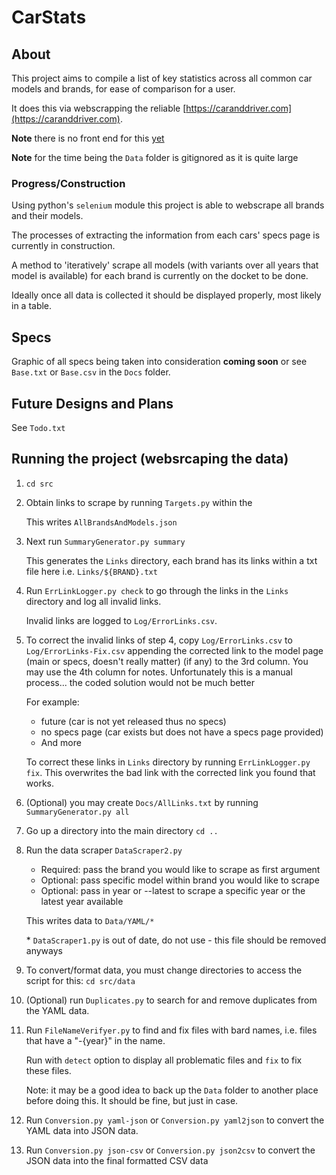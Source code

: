 # CarStats

## About

This project aims to compile a list of key statistics across all common car models and brands, for ease of comparison for a user.

It does this via webscrapping the reliable [https://caranddriver.com](https://caranddriver.com).

**Note** there is no front end for this <u>yet</u>

**Note** for the time being the `Data` folder is gitignored as it is quite large

### Progress/Construction

Using python's `selenium` module this project is able to webscrape all brands and their models.

The processes of extracting the information from each cars' specs page is currently in construction.

A method to 'iteratively' scrape all models (with variants over all years that model is available) for each brand is currently on the docket to be done.

Ideally once all data is collected it should be displayed properly, most likely in a table.

## Specs

Graphic of all specs being taken into consideration **coming soon** or see `Base.txt` or `Base.csv` in the `Docs` folder. 

## Future Designs and Plans

See `Todo.txt`

## Running the project (websrcaping the data)

1. `cd src`

2. Obtain links to scrape by running `Targets.py` within the

    This writes `AllBrandsAndModels.json`

3. Next run `SummaryGenerator.py summary`

    This generates the `Links` directory, each brand has its links within a txt file here i.e. `Links/${BRAND}.txt`

4. Run `ErrLinkLogger.py check` to go through the links in the `Links` directory and  log all invalid links.

    Invalid links are logged to `Log/ErrorLinks.csv`.

5. To correct the invalid links of step 4, copy `Log/ErrorLinks.csv` to `Log/ErrorLinks-Fix.csv` appending the corrected link to the model page (main or specs, doesn't really matter) (if any) to the 3rd column. You may use the 4th column for notes. Unfortunately this is a manual process... the coded solution would not be much better
   
   For example:
   - future (car is not yet released thus no specs)
   - no specs page (car exists but does not have a specs page provided)
   - And more

    To correct these links in `Links` directory by running `ErrLinkLogger.py fix`. This overwrites the bad link with the corrected link you found that works.

6. (Optional) you may create `Docs/AllLinks.txt` by running `SummaryGenerator.py all`

7. Go up a directory into the main directory `cd ..`

8. Run the data scraper `DataScraper2.py`

    - Required: pass the brand you would like to scrape as first argument
    - Optional: pass specific model within brand you would like to scrape
    - Optional: pass in year or --latest to scrape a specific year or the latest year available

    This writes data to `Data/YAML/*`

    \* `DataScraper1.py` is out of date, do not use - this file should be removed anyways

9. To convert/format data, you must change directories to access the script for this: `cd src/data`

10. (Optional) run `Duplicates.py` to search for and remove duplicates from the YAML data. 

11. Run `FileNameVerifyer.py` to find and fix files with bard names, i.e. files that have a "-{year}" in the name.

    Run with `detect` option to display all problematic files and `fix` to fix these files.

    Note: it may be a good idea to back up the `Data` folder to another place before doing this. It should be fine, but just in case.

12. Run `Conversion.py yaml-json` or `Conversion.py yaml2json` to convert the YAML data into JSON data.

13. Run `Conversion.py json-csv` or `Conversion.py json2csv` to convert the JSON data into the final formatted CSV data


